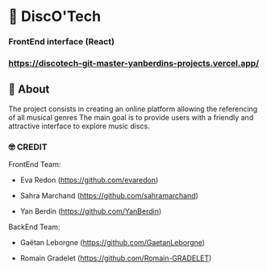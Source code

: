 # :man_dancing: DiscO'Tech 
### FrontEnd interface (React)
### https://discotech-git-master-yanberdins-projects.vercel.app/

##  :star2: About

The project consists in creating an online platform allowing the referencing of all musical genres
The main goal is to provide users with a friendly and attractive interface to explore music discs.

### :nerd_face: CREDIT
FrontEnd Team:

- Eva Redon (https://github.com/evaredon)

- Sahra Marchand (https://github.com/sahramarchand)

- Yan Berdin (https://github.com/YanBerdin)

BackEnd Team:

- Gaëtan Leborgne (https://github.com/GaetanLeborgne)

- Romain Gradelet (https://github.com/Romain-GRADELET)
